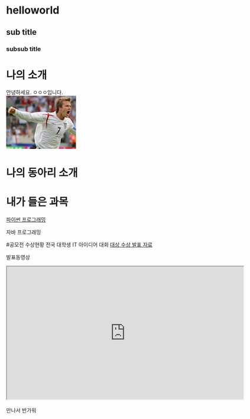 # helloworld
## sub title
### subsub title

# 나의 소개
안녕하세요. ㅇㅇㅇ입니다.<br>
<img src="1.jpg"/><br>

# 나의 동아리 소개

# 내가 들은 과목
[파이썬 프로그래밍](http://www.python.org)

자바 프로그래밍

#공모전 수상현황
전국 대학생 IT 아이디어 대회
[대상 수상 발표 자료](/presentation.pptx)

발표동영상
<iframe width="640" height="360" src="https://www.youtube.com/watch?v=R48kDYatxKA" /> </iframe>

만나서 반가워
